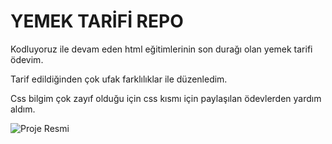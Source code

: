 <h1>YEMEK TARİFİ REPO</h1>
<p>Kodluyoruz ile devam eden html eğitimlerinin son durağı olan yemek tarifi ödevim.</p>
<p>Tarif edildiğinden çok ufak farklılıklar ile düzenledim.</p>
<p>Css bilgim çok zayıf olduğu için css kısmı için paylaşılan ödevlerden yardım aldım.</p>
<img src="C:\Users\theco\Desktop\ö3.png" alt="Proje Resmi">

